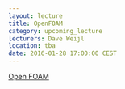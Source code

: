 ```yaml
---
layout: lecture
title: OpenFOAM
category: upcoming_lecture
lecturers: Dave Weijl
location: tba
date: 2016-01-28 17:00:00 CEST
---
```


[Open FOAM](http://www.openfoam.com/)


